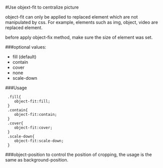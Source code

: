 #Use objext-fit to centralize picture

object-fit can only be applied to replaced element which are not manipulated by css.
For example, elements such as img, object, video are replaced element.

before apply object-fix method, make sure the size of element was set.

###optional values:
* fill (default)
* contain
* cover
* none
* scale-down

###Usage

	 .fill{
	 	object-fit:fill;
	 }
	 .contain{
	 	object-fit:contain;
	 }
	 .cover{
	 	object-fit:cover;
	 }
	 .scale-down{
	 	object-fit:scale-down;
	 }
	 
###object-position
to control the position of cropping, the usage is the same as background-position.